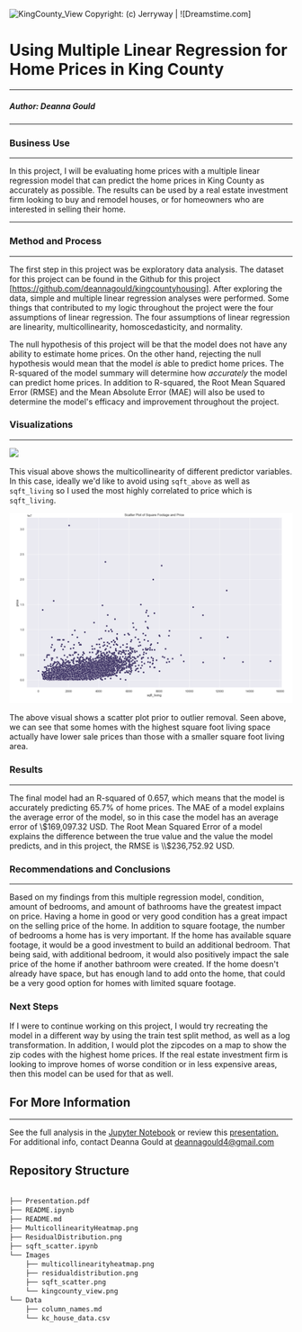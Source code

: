 ![KingCounty_View](Images/kingkounty_view.png)
Copyright: (c) Jerryway | ![Dreamstime.com]



# Using Multiple Linear Regression for Home Prices in King County
***
##### Author: Deanna Gould
***
### Business Use
***
In this project, I will be evaluating home prices with a multiple linear regression model that can predict the home prices in King County as accurately as possible. The results can be used by a real estate investment firm looking to buy and remodel houses, or for homeowners who are interested in selling their home. 
***
### Method and Process
***
The first step in this project was be exploratory data analysis. The dataset for this project can be found in the Github for this project [https://github.com/deannagould/kingcountyhousing]. After exploring the data, simple and multiple linear regression analyses were performed. Some things that contributed to my logic throughout the project were the four assumptions of linear regression. The four assumptions of linear regression are linearity, multicollinearity, homoscedasticity, and normality. 

The null hypothesis of this project will be that the model does not have any ability to estimate home prices. On the other hand, rejecting the null hypothesis would mean that the model *is* able to predict home prices. The R-squared of the model summary will determine how *accurately* the model can predict home prices. In addition to R-squared, the Root Mean Squared Error (RMSE) and the Mean Absolute Error (MAE) will also be used to determine the model's efficacy and improvement throughout the project.

### Visualizations
***

<div>
<img src="Images/multicollinarityheatmap.png" width="600"/>
</div>

This visual above shows the multicollinearity of different predictor variables. In this case, ideally we'd like to avoid using `sqft_above` as well as `sqft_living` so I used the most highly correlated to price which is `sqft_living`. 

![sqft_scatter](Images/sqft_scatter.png)

The above visual shows a scatter plot prior to outlier removal. Seen above, we can see that some homes with the highest square foot living space actually have lower sale prices than those with a smaller square foot living area.

### Results
***
The final model had an R-squared of 0.657, which means that the model is accurately predicting 65.7% of home prices. The MAE of a model explains the average error of the model, so in this case the model has an average error of \\$169,097.32 USD. The Root Mean Squared Error of a model explains the difference between the true value and the value the model predicts, and in this project, the RMSE is \\$236,752.92 USD.

### Recommendations and Conclusions
***
Based on my findings from this multiple regression model, condition, amount of bedrooms, and amount of bathrooms have the greatest impact on price. Having a home in good or very good condition has a great impact on the selling price of the home. In addition to square footage, the number of bedrooms a home has is very important. If the home has available square footage, it would be a good investment to build an additional bedroom. That being said, with additional bedroom, it would also positively impact the sale price of the home if another bathroom were created. If the home doesn't already have space, but has enough land to add onto the home, that could be a very good option for homes with limited square footage.

### Next Steps

If I were to continue working on this project, I would try recreating the model in a different way by using the train test split method, as well as a log transformation. In addition, I would plot the zipcodes on a map to show the zip codes with the highest home prices. If the real estate investment firm is looking to improve homes of worse condition or in less expensive areas, then this model can be used for that as well. 


## For More Information
***
See the full analysis in the [Jupyter Notebook](https://github.com/deannagould/kingcountyhousing/blob/main/student.ipynb) or review this [presentation.](http://localhost:8889/files/MM%20Presentation.pdf)
For additional info, contact Deanna Gould at [deannagould4@gmail.com](deannagould4@gmail.com)

## Repository Structure

```

├── Presentation.pdf
├── README.ipynb
├── README.md
├── MulticollinearityHeatmap.png
├── ResidualDistribution.png
├── sqft_scatter.ipynb
└── Images
    ├── multicollinearityheatmap.png
    ├── residualdistribution.png
    ├── sqft_scatter.png
    └── kingcounty_view.png
└── Data
    ├── column_names.md
    └── kc_house_data.csv